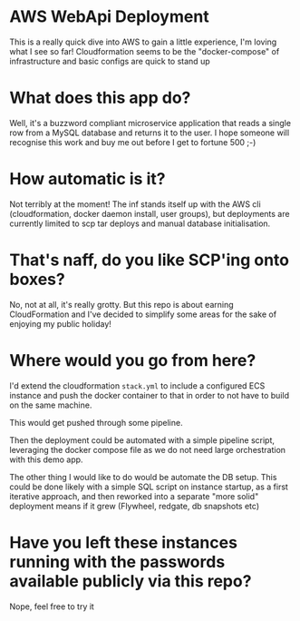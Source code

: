 # AWS WebApi Deployment

This is a really quick dive into AWS to gain a little experience, I'm loving what I see so far!
Cloudformation seems to be the "docker-compose" of infrastructure and basic configs are 
quick to stand up

# What does this app do?

Well, it's a buzzword compliant microservice application that reads a single row
from a MySQL database and returns it to the user. I hope someone will recognise
this work and buy me out before I get to fortune 500 ;-)

# How automatic is it?

Not terribly at the moment! The inf stands itself up with the AWS cli (cloudformation,
docker daemon install, user groups), but deployments are currently limited to scp tar
deploys and manual database initialisation.

# That's naff, do you like SCP'ing onto boxes?

No, not at all, it's really grotty. But this repo is about earning CloudFormation
and I've decided to simplify some areas for the sake of enjoying my public holiday!

# Where would you go from here?

I'd extend the cloudformation `stack.yml` to include a configured ECS instance and
push the docker container to that in order to not have to build on the same machine.

This would get pushed through some pipeline.

Then the deployment could be automated with a simple pipeline script, 
leveraging the docker compose file as we do not need large orchestration with this demo app.

The other thing I would like to do would be automate the DB setup.
This could be done likely with a simple SQL script on instance startup, as a first
iterative approach, and then reworked into a separate "more solid" deployment
means if it grew (Flywheel, redgate, db snapshots etc)

# Have you left these instances running with the passwords available publicly via this repo?

Nope, feel free to try it